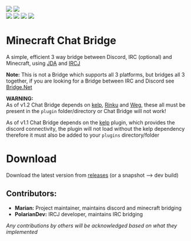 [![](https://img.shields.io/badge/Discord-7289DA?style=for-the-badge&logo=discord&logoColor=white)](https://discord.gg/zSWjKVvfNy)
[![](https://img.shields.io/badge/GitHub-100000?style=for-the-badge&logo=github&logoColor=white)](https://github.com/CraftTogether) <BR>
![](https://img.shields.io/badge/Maintained%3F-yes-green.svg)
[![](https://img.shields.io/github/downloads/CraftTogether/chat-bridge/total.svg)](https://github.com/CraftTogether/chat-bridge/releases)
![](https://img.shields.io/github/issues/CraftTogether/chat-bridge.svg)
![](https://img.shields.io/github/issues-pr/CraftTogether/chat-bridge.svg)
# Minecraft Chat Bridge
A simple, efficient 3 way bridge between Discord, IRC (optional) and Minecraft, using 
[JDA](https://github.com/DV8FromTheWorld/JDA) and [IRCJ](https://gitlab.com/PolarianDev/ircj) <BR>

**Note:** This is not a Bridge which supports all 3 platforms, but bridges all 3 together, if you
are looking for a Bridge between IRC and Discord see [Bridge.Net](https://gitlab.com/PolarianDev/bridge.net)

**WARNING:** <BR>
As of v1.2 Chat Bridge depends on [kelp](https://github.com/CraftTogether/Kelp), [Rinku](https://github.com/CraftTogether/Rinku) and [Weg](https://github.com/CraftTogether/weg), these all must be present in the `plugin` folder/directory or Chat Bridge will not work! 

As of v1.1 Chat Bridge depends on the [kelp](https://github.com/CraftTogether/Kelp) plugin, which provides the discord connectivity, the plugin will not load without the kelp dependency therefore it must also be added to your `plugins` directory/folder

# Download
Download the latest version from [releases](https://github.com/CraftTogether/chat-bridge/releases) (or a snapshot --> dev build)

## Contributors:
- **Marian:** Project maintainer, maintains discord and minecraft bridging
- **PolarianDev:** IRCJ developer, maintains IRC bridging

*Any contributions by others will be acknowledged based on what they implemented*
